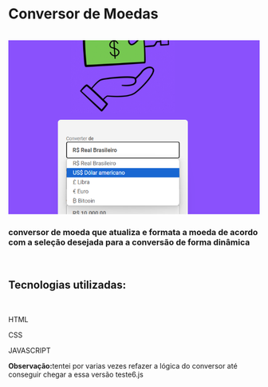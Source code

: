 <h1>Conversor de Moedas</h1>
<br>
<img src="assets/imgProjeto.png">
<h3>conversor de moeda que atualiza e formata a moeda de acordo com a seleção desejada para a conversão de forma dinâmica</h3>
<br>
<H2>Tecnologias utilizadas:</H2>
<br>
<p>HTML</p>
<p>CSS</p>
<p>JAVASCRIPT</p>
<p><b>Observação:</b>tentei por varias vezes refazer a lógica do conversor até conseguir chegar a essa versão teste6.js</p>
